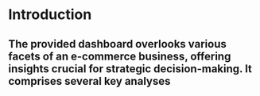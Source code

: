 # Introduction 

## The provided dashboard overlooks various facets of an e-commerce business, offering insights crucial for strategic decision-making. It comprises several key analyses
